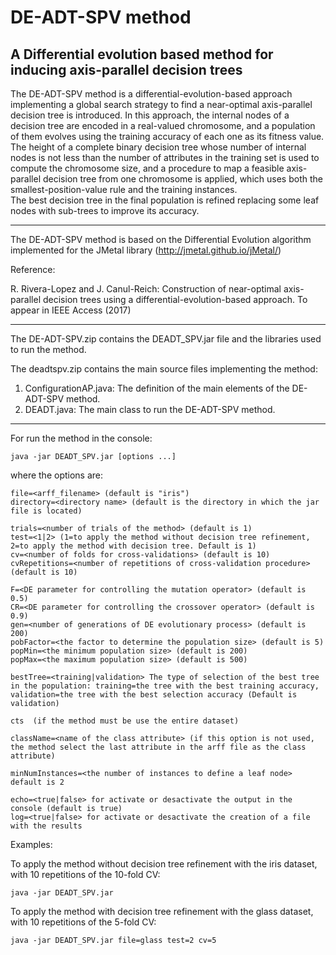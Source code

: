 # DE-ADT-SPV method
## A Differential evolution based method for inducing axis-parallel decision trees

The DE-ADT-SPV method is a differential-evolution-based approach implementing a global search strategy to find a near-optimal axis-parallel decision tree is introduced. In this approach, the internal nodes of a decision tree are encoded in a real-valued chromosome, and a population of them evolves using the training accuracy of each one as its fitness value.  The height of a complete binary decision tree whose number of internal nodes is not less than the number of attributes in the training set is used to compute the chromosome size, and a procedure to map a feasible axis-parallel decision tree from one chromosome is applied, which uses both the smallest-position-value rule and the training instances.  
The best decision tree in the final population is refined replacing some leaf nodes with sub-trees to improve its accuracy.

- - -

The DE-ADT-SPV method is based on the Differential Evolution algorithm implemented for the JMetal library (http://jmetal.github.io/jMetal/)

Reference:

R. Rivera-Lopez and J. Canul-Reich: Construction of near-optimal axis-parallel decision trees using a  differential-evolution-based approach. To appear in IEEE Access (2017)

- - -

The DE-ADT-SPV.zip contains the DEADT_SPV.jar file and the libraries used to run the method.

The deadtspv.zip contains the main source files implementing the method:

1. ConfigurationAP.java: The definition of the main elements of the DE-ADT-SPV method.
2. DEADT.java: The main class to run the DE-ADT-SPV method.

- - -

For run the method in the console:

    java -jar DEADT_SPV.jar [options ...]

where the options are: 

    file=<arff_filename> (default is "iris")
    directory=<directory name> (default is the directory in which the jar file is located)

    trials=<number of trials of the method> (default is 1)
    test=<1|2> (1=to apply the method without decision tree refinement, 2=to apply the method with decision tree. Default is 1)  
    cv=<number of folds for cross-validations> (default is 10)
    cvRepetitions=<number of repetitions of cross-validation procedure> (default is 10)

    F=<DE parameter for controlling the mutation operator> (default is 0.5)
    CR=<DE parameter for controlling the crossover operator> (default is 0.9)
    gen=<number of generations of DE evolutionary process> (default is 200)
    pobFactor=<the factor to determine the population size> (default is 5)
    popMin=<the minimum population size> (default is 200)
    popMax=<the maximum population size> (default is 500)

    bestTree=<training|validation> The type of selection of the best tree in the population: training=the tree with the best training accuracy, validation=the tree with the best selection accuracy (Default is validation)  

    cts  (if the method must be use the entire dataset)

    className=<name of the class attribute> (if this option is not used, the method select the last attribute in the arff file as the class attribute)

    minNumInstances=<the number of instances to define a leaf node> default is 2
  
    echo=<true|false> for activate or desactivate the output in the console (default is true)
    log=<true|false> for activate or desactivate the creation of a file with the results

Examples:

To apply the method without decision tree refinement with the iris dataset, with 10 repetitions of the 10-fold CV:

    java -jar DEADT_SPV.jar 

To apply the method with decision tree refinement with the glass dataset, with 10 repetitions of the 5-fold CV:
 
    java -jar DEADT_SPV.jar file=glass test=2 cv=5
    
